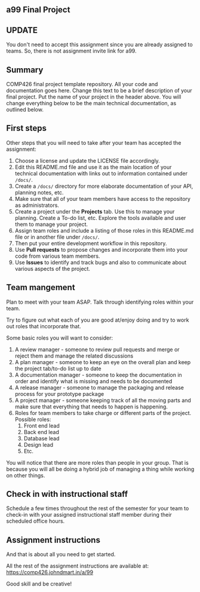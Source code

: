 ## a99 Final Project

## UPDATE

You don't need to accept this assignment since you are already assigned to teams. So, there is not assignment invite link for a99.

## Summary 

COMP426 final project template repository.
All your code and documentation goes here.
Change this text to be a brief description of your final project.
Put the name of your project in the header above.
You will change everything below to be the main technical documentation, as outlined below.

## First steps

Other steps that you will need to take after your team has accepted the assignment:

1. Choose a license and update the LICENSE file accordingly. 
2. Edit this README.md file and use it as the main location of your technical documentation with links out to information contained under `/docs/`.
3. Create a `/docs/` directory for more elaborate documentation of your API, planning notes, etc.
4. Make sure that all of your team members have access to the repository as administrators.
5. Create a project under the **Projects** tab. Use this to manage your planning. Create a To-do list, etc. Explore the tools available and user them to manage your project.
7. Assign team roles and include a listing of those roles in this README.md file or in another file under `/docs/`.
8. Then put your entire development workflow in this repository.
9. Use **Pull requests** to propose changes and incorporate them into your code from various team members. 
10. Use **Issues** to identify and track bugs and also to communicate about various aspects of the project.

## Team mangement

Plan to meet with your team ASAP.
Talk through identifying roles within your team.

Try to figure out what each of you are good at/enjoy doing and try to work out roles that incorporate that.

Some basic roles you will want to consider:

1. A review manager - someone to review pull requests and merge or reject them and manage the related discussions
2. A plan manager - someone to keep an eye on the overall plan and keep the project tab/to-do list up to date
3. A documentation manager - someone to keep the documentation in order and identify what is missing and needs to be documented
4. A release manager - someone to manage the packaging and release process for your prototype package
5. A project manager - someone keeping track of all the moving parts and make sure that everything that needs to happen is happening.
5. Roles for team members to take charge or different parts of the project. Possible roles:
    1. Front end lead
    2. Back end lead
    3. Database lead
    4. Design lead
    5. Etc.

You will notice that there are more roles than people in your group.
That is because you will all be doing a hybrid job of managing a thing while working on other things.

## Check in with instructional staff

Schedule a few times throughout the rest of the semester for your team to check-in with your assigned instructional staff member during their scheduled office hours. 

## Assignment instructions

And that is about all you need to get started.

All the rest of the assignment instructions are available at: https://comp426.johndmart.in/a/99

Good skill and be creative!
